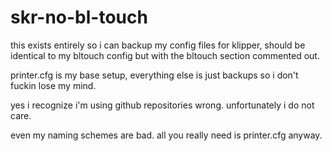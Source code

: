 # skr-no-bl-touch

this exists entirely so i can backup my config files for klipper, should be identical to my bltouch config but with the bltouch section commented out.


printer.cfg is my base setup, everything else is just backups so i don't fuckin lose my mind.


yes i recognize i'm using github repositories wrong. unfortunately i do not care.

even my naming schemes are bad. all you really need is printer.cfg anyway.
